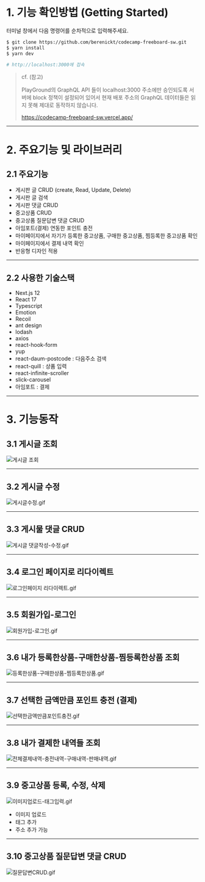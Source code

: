 # 1. 기능 확인방법 (Getting Started)

터미널 창에서 다음 명령어를 순차적으로 입력해주세요.

```bash
$ git clone https://github.com/berenickt/codecamp-freeboard-sw.git
$ yarn install
$ yarn dev

# http://localhost:3000에 접속
```

> cf. (참고)
>
> PlayGround의 GraphQL API 들이 localhost:3000 주소에만 승인되도록 서버에 block 정책이 설정되어 있어서
> 현재 배포 주소의 GraphQL 데이터들은 읽지 못해 제대로 동작하지 않습니다. 
>
> https://codecamp-freeboard-sw.vercel.app/

------

# 2. 주요기능 및 라이브러리

## 2.1 주요기능

* 게시판 글 CRUD (create, Read, Update, Delete)
* 게시판 글 검색
* 게시판 댓글 CRUD
* 중고상품 CRUD
* 중고상품 질문답변 댓글 CRUD
* 아임포트(결제) 연동한 포인트 충전
* 마이페이지에서 자기가 등록한 중고상품, 구매한 중고상품, 찜등록한 중고상품 확인
* 마이페이지에서 결제 내역 확인
* 반응형 디자인 적용

------

## 2.2 사용한 기술스택

* Next.js 12
* React 17
* Typescript
* Emotion
* Recoil
* ant design
* lodash
* axios
* react-hook-form
* yup
* react-daum-postcode : 다음주소 검색
* react-quill : 상품 입력
* react-infinite-scroller
* slick-carousel
* 아임포트 : 결제

------

# 3. 기능동작

## 3.1 게시글 조회

![게시글 조회](https://raw.githubusercontent.com/berenickt/codecamp-freeboard-sw/main/public/readme/게시글-조회.gif)

------

## 3.2 게시글 수정

![게시글수정.gif](https://raw.githubusercontent.com/berenickt/codecamp-freeboard-sw/main/public/readme/게시글수정.gif)

------

## 3.3 게시물 댓글 CRUD

![게시글 댓글작성-수정.gif](https://raw.githubusercontent.com/berenickt/codecamp-freeboard-sw/main/public/readme/게시글-댓글작성-수정.gif)

------

## 3.4 로그인 페이지로 리다이렉트

![로그인페이지 리다이렉트.gif](https://raw.githubusercontent.com/berenickt/codecamp-freeboard-sw/main/public/readme/로그인페이지-리다이렉트.gif)

------

## 3.5 회원가입-로그인

![회원가입-로그인.gif](https://raw.githubusercontent.com/berenickt/codecamp-freeboard-sw/main/public/readme/회원가입-로그인.gif)

------

## 3.6 내가 등록한상품-구매한상품-찜등록한상품 조회

![등록한상품-구매한상품-찜등록한상품.gif ](https://raw.githubusercontent.com/berenickt/codecamp-freeboard-sw/main/public/readme/등록한상품-구매한상품-찜등록한상품.gif)

------

## 3.7 선택한 금액만큼 포인트 충전 (결제)

![선택한금액만큼포인트충전.gif](https://raw.githubusercontent.com/berenickt/codecamp-freeboard-sw/main/public/readme/선택한금액만큼포인트충전.gif)

------

## 3.8 내가 결제한 내역들 조회

![전체결제내역-충전내역-구매내역-판매내역.gif](https://raw.githubusercontent.com/berenickt/codecamp-freeboard-sw/main/public/readme/전체결제내역-충전내역-구매내역-판매내역.gif)

------

## 3.9 중고상품 등록, 수정, 삭제

![이미지업로드-태그입력.gif](https://raw.githubusercontent.com/berenickt/codecamp-freeboard-sw/main/public/readme/이미지업로드-태그입력.gif)

* 이미지 업로드
* 태그 추가
* 주소 추가 가능

------

## 3.10 중고상품 질문답변 댓글 CRUD

![질문답변CRUD.gif](https://raw.githubusercontent.com/berenickt/codecamp-freeboard-sw/main/public/readme/질문답변CRUD.gif)
